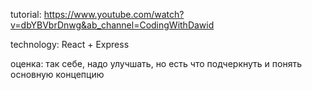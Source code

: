 tutorial: https://www.youtube.com/watch?v=dbYBVbrDnwg&ab_channel=CodingWithDawid

technology: React + Express

оценка: так себе, надо улучшать, но есть что подчеркнуть и понять основную концепцию